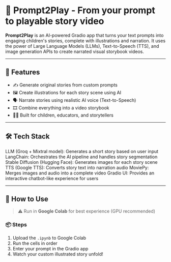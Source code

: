# 📖 Prompt2Play - From your prompt to playable story video

**Prompt2Play** is an AI-powered Gradio app that turns your text prompts into engaging children's stories, complete with illustrations and narration. It uses the power of Large Language Models (LLMs), Text-to-Speech (TTS), and image generation APIs to create narrated visual storybook videos.

---

## 🚀 Features

- ✍️ Generate original stories from custom prompts
- 🖼️ Create illustrations for each story scene using AI
- 🗣️ Narrate stories using realistic AI voice (Text-to-Speech)
- 🎞️ Combine everything into a video storybook
- 🧑‍🎓 Built for children, educators, and storytellers

---

## 🛠️ Tech Stack

LLM (Groq + Mixtral model): Generates a short story based on user input
LangChain: Orchestrates the AI pipeline and handles story segmentation
Stable Diffusion (Hugging Face): Generates images for each story scene
TTS (Google TTS): Converts story text into narration audio
MoviePy: Merges images and audio into a complete video
Gradio UI: Provides an interactive chatbot-like experience for users

---
## 📌 How to Use

> ⚠️ Run in **Google Colab** for best experience (GPU recommended)

### 📦 Steps

1. Upload the `.ipynb` to Google Colab
2. Run the cells in order
3. Enter your prompt in the Gradio app
4. Watch your custom illustrated story unfold!
